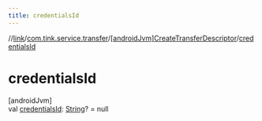 ```yaml
---
title: credentialsId
---
```

//[link](../../../index.html)/[com.tink.service.transfer](../index.html)/[[androidJvm]CreateTransferDescriptor](index.html)/[credentialsId](credentials-id.html)



# credentialsId



[androidJvm]\
val [credentialsId](credentials-id.html): [String](https://kotlinlang.org/api/latest/jvm/stdlib/kotlin/-string/index.html)? = null




